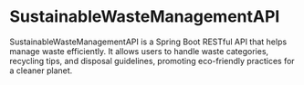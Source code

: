 # SustainableWasteManagementAPI
 SustainableWasteManagementAPI is a Spring Boot RESTful API that helps manage waste efficiently. It allows users to handle waste categories, recycling tips, and disposal guidelines, promoting eco-friendly practices for a cleaner planet.
